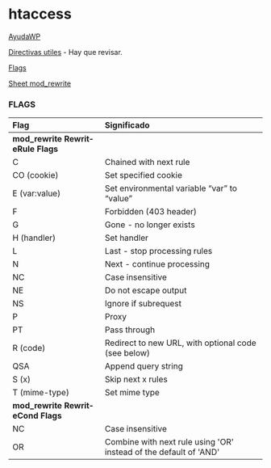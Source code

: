 # htaccess

[AyudaWP](https://ayudawp.com/todo-sobre-htaccess/)

[Directivas utiles](http://tinoarauz.blogspot.com.es/2009/05/comandos-y-directivas-htaccess.html) - Hay que revisar.

[Flags](https://httpd.apache.org/docs/2.4/rewrite/flags.html)

[Sheet mod_rewrite](https://www.cheatography.com/davechild/cheat-sheets/mod-rewrite/)


### FLAGS

| Flag | Significado |
|:-----|:------------|
| **mod_re­write Rewrit­eRule Flags**	|
|	C 		| Chained with next rule |
| CO (cookie) | Set specified cookie |
| E (var:­value) | Set enviro­nmental variable “var” to “value” |
| F | Forbidden (403 header) |
| G | Gone - no longer exists |
| H (handler) | Set handler |
| L | Last - stop processing rules |
| N | Next - continue processing |
| NC | Case insens­itive |
| NE | Do not escape output |
| NS | Ignore if subrequest |
| P | Proxy |
| PT | Pass through |
| R (code) | Redirect to new URL, with optional code (see below) |
| QSA | Append query string |
| S (x) | Skip next x rules |
|T (mime­-type) | Set mime type |
| **mod_re­write Rewrit­eCond Flags** |
| NC | Case insens­itive |
| OR | Combine with next rule using 'OR' instead of the default of 'AND' |

